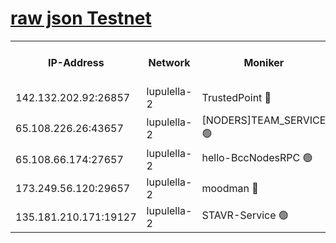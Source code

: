 [raw json Testnet](https://rpc-check.jaclalt.stavr.tech/jaclalt/rpc-jaclalt-result.json)
=

<table><tr><th>IP-Address</th><th>Network</th><th>Moniker</th><th>Latest Block Height</th><th>Earliest Block Height</th><th>Catching Up</th><th>Tx Index</th><th>Voting Power</th><th>Scan Time</th></tr><tr><td>142.132.202.92:26857</td><td>lupulella-2</td><td>TrustedPoint 🔴</td><td>6518351</td><td>6282001</td><td>False</td><td>off</td><td>5</td><td>2024-02-04T23:21:50.528327711UTC</td></tr><tr><td>65.108.226.26:43657</td><td>lupulella-2</td><td>[NODERS]TEAM_SERVICE 🟢</td><td>6518351</td><td>6282001</td><td>False</td><td>on</td><td>0</td><td>2024-02-04T23:21:51.005513959UTC</td></tr><tr><td>65.108.66.174:27657</td><td>lupulella-2</td><td>hello-BccNodesRPC 🟢</td><td>6518350</td><td>6394001</td><td>False</td><td>on</td><td>0</td><td>2024-02-04T23:21:47.908556458UTC</td></tr><tr><td>173.249.56.120:29657</td><td>lupulella-2</td><td>moodman 🔴</td><td>6518351</td><td>6418351</td><td>False</td><td>off</td><td>940134</td><td>2024-02-04T23:21:50.257126360UTC</td></tr><tr><td>135.181.210.171:19127</td><td>lupulella-2</td><td>STAVR-Service 🟢</td><td>6518349</td><td>6516001</td><td>False</td><td>on</td><td>0</td><td>2024-02-04T23:21:37.686883985UTC</td></tr></table>
